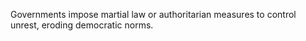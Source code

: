 Governments impose martial law or authoritarian measures to control unrest, eroding democratic norms.

